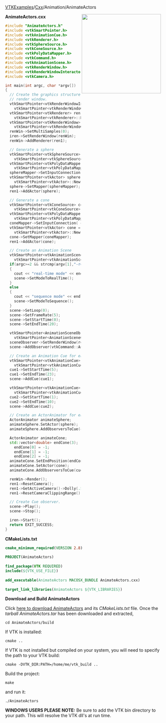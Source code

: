 [VTKExamples](/home/)/[Cxx](/Cxx)/Animation/AnimateActors

<img align="right" src="https://github.com/lorensen/VTKExamples/blob/gh-pages/Testing/Baseline/Animation/TestAnimateActors.png?raw=true" width="256" />

**AnimateActors.cxx**
```c++
#include "AnimateActors.h"
#include <vtkSmartPointer.h>
#include <vtkAnimationCue.h>
#include <vtkRenderer.h>
#include <vtkSphereSource.h>
#include <vtkConeSource.h>
#include <vtkPolyDataMapper.h>
#include <vtkCommand.h>
#include <vtkAnimationScene.h>
#include <vtkRenderWindow.h>
#include <vtkRenderWindowInteractor.h>
#include <vtkCamera.h>

int main(int argc, char *argv[])
{
  // Create the graphics structure. The renderer renders into the
  // render window.
  vtkSmartPointer<vtkRenderWindowInteractor> iren =
    vtkSmartPointer<vtkRenderWindowInteractor>::New();
  vtkSmartPointer<vtkRenderer> ren1 =
    vtkSmartPointer<vtkRenderer>::New();
  vtkSmartPointer<vtkRenderWindow> renWin =
    vtkSmartPointer<vtkRenderWindow>::New();
  renWin->SetMultiSamples(0);
  iren->SetRenderWindow(renWin);
  renWin->AddRenderer(ren1);

  // Generate a sphere
  vtkSmartPointer<vtkSphereSource> sphereSource =
    vtkSmartPointer<vtkSphereSource>::New();
  vtkSmartPointer<vtkPolyDataMapper> sphereMapper =
    vtkSmartPointer<vtkPolyDataMapper>::New();
  sphereMapper->SetInputConnection( sphereSource->GetOutputPort());
  vtkSmartPointer<vtkActor> sphere =
    vtkSmartPointer<vtkActor>::New();
  sphere->SetMapper(sphereMapper);
  ren1->AddActor(sphere);

  // Generate a cone
  vtkSmartPointer<vtkConeSource> coneSource =
    vtkSmartPointer<vtkConeSource>::New();
  vtkSmartPointer<vtkPolyDataMapper> coneMapper =
    vtkSmartPointer<vtkPolyDataMapper>::New();
  coneMapper->SetInputConnection( coneSource->GetOutputPort());
  vtkSmartPointer<vtkActor> cone =
    vtkSmartPointer<vtkActor>::New();
  cone->SetMapper(coneMapper);
  ren1->AddActor(cone);

  // Create an Animation Scene
  vtkSmartPointer<vtkAnimationScene> scene =
    vtkSmartPointer<vtkAnimationScene>::New();
  if(argc>=2 && strcmp(argv[1],"-real")==0)
  {
    cout << "real-time mode" << endl;
    scene->SetModeToRealTime();
  }
  else
  {
    cout << "sequence mode" << endl;
    scene->SetModeToSequence();
  }
  scene->SetLoop(0);
  scene->SetFrameRate(5);
  scene->SetStartTime(0);
  scene->SetEndTime(20);

  vtkSmartPointer<AnimationSceneObserver> sceneObserver =
    vtkSmartPointer<AnimationSceneObserver>::New();
  sceneObserver->SetRenderWindow(renWin);
  scene->AddObserver(vtkCommand::AnimationCueTickEvent,sceneObserver);

  // Create an Animation Cue for each actor
  vtkSmartPointer<vtkAnimationCue> cue1 =
    vtkSmartPointer<vtkAnimationCue>::New();
  cue1->SetStartTime(5);
  cue1->SetEndTime(23);
  scene->AddCue(cue1);

  vtkSmartPointer<vtkAnimationCue> cue2 =
    vtkSmartPointer<vtkAnimationCue>::New();
  cue2->SetStartTime(1);
  cue2->SetEndTime(10);
  scene->AddCue(cue2);

  // Create an ActorAnimator for each actor;
  ActorAnimator animateSphere;
  animateSphere.SetActor(sphere);
  animateSphere.AddObserversToCue(cue1);

  ActorAnimator animateCone;
  std::vector<double> endCone(3);
    endCone[0] = -1;
    endCone[1] = -1;
    endCone[2] = -1;
  animateCone.SetEndPosition(endCone);
  animateCone.SetActor(cone);
  animateCone.AddObserversToCue(cue2);

  renWin->Render();
  ren1->ResetCamera();
  ren1->GetActiveCamera()->Dolly(.5);
  ren1->ResetCameraClippingRange();

  // Create Cue observer.
  scene->Play();
  scene->Stop();

  iren->Start();
  return EXIT_SUCCESS;
}
```
**CMakeLists.txt**
```cmake
cmake_minimum_required(VERSION 2.8)
 
PROJECT(AnimateActors)
 
find_package(VTK REQUIRED)
include(${VTK_USE_FILE})
 
add_executable(AnimateActors MACOSX_BUNDLE AnimateActors.cxx)
 
target_link_libraries(AnimateActors ${VTK_LIBRARIES})
```

**Download and Build AnimateActors**

Click [here to download AnimateActors](https://github.com/lorensen/VTKWikiExamplesTarballs/raw/master/AnimateActors.tar) and its *CMakeLists.txt* file.
Once the *tarball AnimateActors.tar* has been downloaded and extracted,
```
cd AnimateActors/build 
```
If VTK is installed:
```
cmake ..
```
If VTK is not installed but compiled on your system, you will need to specify the path to your VTK build:
```
cmake -DVTK_DIR:PATH=/home/me/vtk_build ..
```
Build the project:
```
make
```
and run it:
```
./AnimateActors
```
**WINDOWS USERS PLEASE NOTE:** Be sure to add the VTK bin directory to your path. This will resolve the VTK dll's at run time.

